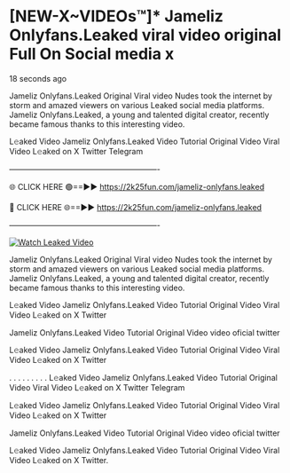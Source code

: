 # [NEW-X~VIDEOs™]* Jameliz Onlyfans.Leaked viral video original Full On Social media x

18 seconds ago

Jameliz Onlyfans.Leaked Original Viral video Nudes took the internet by storm and amazed viewers on various Leaked social media platforms. Jameliz Onlyfans.Leaked, a young and talented digital creator, recently became famous thanks to this interesting video.

L𝚎aked Video Jameliz Onlyfans.Leaked Video Tutorial Original Video Viral Video L𝚎aked on X Twitter Telegram

———————————————————-

🌐 CLICK HERE 🟢==►► https://2k25fun.com/jameliz-onlyfans.leaked

🔴 CLICK HERE 🌐==►► https://2k25fun.com/jameliz-onlyfans.leaked

———————————————————-

[![Watch Leaked Video](https://miro.medium.com/v2/resize:fit:828/format:webp/1*cilzJN44JGOrTw9NJCrNHA.gif "Watch Leaked Video")](https://2k25fun.com/jameliz-onlyfans.leaked)

Jameliz Onlyfans.Leaked Original Viral video Nudes took the internet by storm and amazed viewers on various Leaked social media platforms. Jameliz Onlyfans.Leaked, a young and talented digital creator, recently became famous thanks to this interesting video.

L𝚎aked Video Jameliz Onlyfans.Leaked Video Tutorial Original Video Viral Video L𝚎aked on X Twitter

Jameliz Onlyfans.Leaked Video Tutorial Original Video video oficial twitter

L𝚎aked Video Jameliz Onlyfans.Leaked Video Tutorial Original Video Viral Video L𝚎aked on X Twitter

. . . . . . . . . L𝚎aked Video Jameliz Onlyfans.Leaked Video Tutorial Original Video Viral Video L𝚎aked on X Twitter Telegram

L𝚎aked Video Jameliz Onlyfans.Leaked Video Tutorial Original Video Viral Video L𝚎aked on X Twitter

Jameliz Onlyfans.Leaked Video Tutorial Original Video video oficial twitter

L𝚎aked Video Jameliz Onlyfans.Leaked Video Tutorial Original Video Viral Video L𝚎aked on X Twitter.